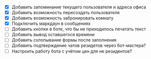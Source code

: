 - [x] Добавить запоминание текущего пользователя и адреса офиса
- [x] Добавить возможность пересоздать пользователя
- [x] Добавить возможность забронировать комнату
- [x] Подключить маркдаун в сообщениях
- [ ] Добавить кнопки в боте, что бы не приходилось печатать текст
- [ ] Добавить вывод оставшегося времени
- [ ] Добавить схлопывание формы после заполнения
- [ ] Добавить подтверждение чатов резидетов через бот-мастера?
- [ ] Настроить работу бота с учётом цен для не резидентов?
